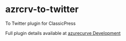 # azrcrv-to-twitter
To Twitter plugin for ClassicPress

Full plugin details available at [azurecurve Development](https://development.azurecurve.co.uk/classicpress-plugins/to-twitter/)
